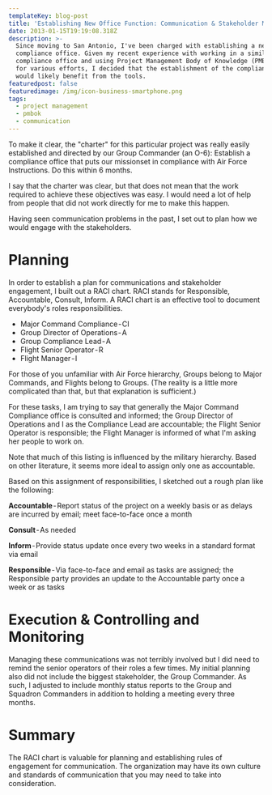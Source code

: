 ```yaml
---
templateKey: blog-post
title: 'Establishing New Office Function: Communication & Stakeholder Management'
date: 2013-01-15T19:19:08.318Z
description: >-
  Since moving to San Antonio, I've been charged with establishing a new
  compliance office. Given my recent experience with working in a similar
  compliance office and using Project Management Body of Knowledge (PMBOK) tools
  for various efforts, I decided that the establishment of the compliance office
  would likely benefit from the tools.
featuredpost: false
featuredimage: /img/icon-business-smartphone.png
tags:
  - project management
  - pmbok
  - communication
---
```

To make it clear, the "charter" for this particular project was really easily established and directed by our Group Commander (an O-6): Establish a compliance office that puts our missionset in compliance with Air Force Instructions. Do this within 6 months.

I say that the charter was clear, but that does not mean that the work required to achieve these objectives was easy. I would need a lot of help from people that did not work directly for me to make this happen.

Having seen communication problems in the past, I set out to plan how we would engage with the stakeholders.

# Planning

In order to establish a plan for communications and stakeholder engagement, I built out a RACI chart. RACI stands for Responsible, Accountable, Consult, Inform. A RACI chart is an effective tool to document everybody's roles responsibilities. 

* Major Command Compliance - CI
* Group Director of Operations - A
* Group Compliance Lead - A
* Flight Senior Operator - R
* Flight Manager - I

For those of you unfamiliar with Air Force hierarchy, Groups belong to Major Commands, and Flights belong to Groups. (The reality is a little more complicated than that, but that explanation is sufficient.)

For these tasks, I am trying to say that generally the Major Command Compliance office is consulted and informed; the Group Director of Operations and I as the Compliance Lead are accountable; the Flight Senior Operator is responsible; the Flight Manager is informed of what I'm asking her people to work on.

Note that much of this listing is influenced by the military hierarchy. Based on other literature, it seems more ideal to assign only one as accountable.

Based on this assignment of responsibilities, I sketched out a rough plan like the following:

**Accountable** - Report status of the project on a weekly basis or as delays are incurred by email; meet face-to-face once a month

**Consult** - As needed

**Inform** - Provide status update once every two weeks in a standard format via email

**Responsible** - Via face-to-face and email as tasks are assigned; the Responsible party provides an update to the Accountable party once a week or as tasks

# Execution & Controlling and Monitoring

Managing these communications was not terribly involved but I did need to remind the senior operators of their roles a few times. My initial planning also did not include the biggest stakeholder, the Group Commander. As such, I adjusted to include monthly status reports to the Group and Squadron Commanders in addition to holding a meeting every three months.

# Summary

The RACI chart is valuable for planning and establishing rules of engagement for communication. The organization may have its own culture and standards of communication that you may need to take into consideration.
